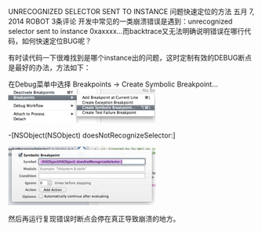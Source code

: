 UNRECOGNIZED SELECTOR SENT TO INSTANCE 问题快速定位的方法
五月 7, 2014 ROBOT	3条评论
开发中常见的一类崩溃错误是遇到：unrecognized selector sent to instance 0xaxxxx…而backtrace又无法明确说明错误在哪行代码，如何快速定位BUG呢？

有时读代码一下很难找到是哪个instance出的问题，这时定制有效的DEBUG断点是最好的办法，方法如下：

在Debug菜单中选择 Breakpoints -> Create Symbolic Breakpoint…
![](./SymbolicBreakpoint1-300x69.png)
	
-[NSObject(NSObject) doesNotRecognizeSelector:]

![](./SymbolicBreakpoint2-300x120.png)

然后再运行复现错误时断点会停在真正导致崩溃的地方。